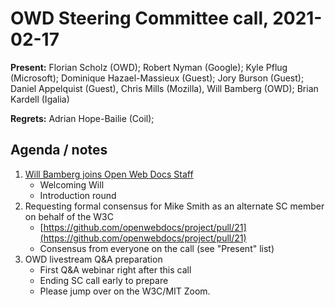 # OWD Steering Committee call, 2021-02-17

**Present:** Florian Scholz (OWD); Robert Nyman (Google); Kyle Pflug (Microsoft); Dominique Hazael-Massieux (Guest); Jory Burson (Guest); Daniel Appelquist (Guest), Chris Mills (Mozilla), Will Bamberg (OWD); Brian Kardell (Igalia)

**Regrets:** Adrian Hope-Bailie (Coil);  

## Agenda / notes

1. [Will Bamberg joins Open Web Docs Staff](https://opencollective.com/open-web-docs/updates/will-bamberg-joins-open-web-docs-staff)
     - Welcoming Will
     - Introduction round
2. Requesting formal consensus for Mike Smith as an alternate SC member on behalf of the W3C
     - [https://github.com/openwebdocs/project/pull/21](https://github.com/openwebdocs/project/pull/21) 
     - Consensus from everyone on the call (see "Present" list)
3. OWD livestream Q&A preparation
    - First Q&A webinar right after this call 
    - Ending SC call early to prepare
    - Please jump over on the W3C/MIT Zoom.